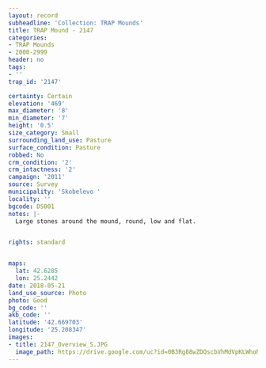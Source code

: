 ```yaml
---
layout: record
subheadline: 'Collection: TRAP Mounds'
title: TRAP Mound - 2147
categories:
- TRAP Mounds
- 2000-2999
header: no
tags:
- ''
trap_id: '2147'

certainty: Certain
elevation: '469'
max_diameter: '8'
min_diameter: '7'
height: '0.5'
size_category: Small
surrounding_land_use: Pasture
surface_condition: Pasture
robbed: No
crm_condition: '2'
crm_intactness: '2'
campaign: '2011'
source: Survey
municipality: 'Skobelevo '
locality: ''
bgcode: DS001
notes: |-
  Large stones around the mound, round, low and flat.


rights: standard


maps:
  lat: 42.6285
  lon: 25.2442
date: 2018-05-21
land_use_source: Photo
photo: Good
bg_code: ''
akb_code: ''
latitude: '42.669703'
longitude: '25.208347'
images:
- title: 2147_Overview_S.JPG
  image_path: https://drive.google.com/uc?id=0B3Rg88wZDQscbVhMdVpKLWhoN00
---
```

